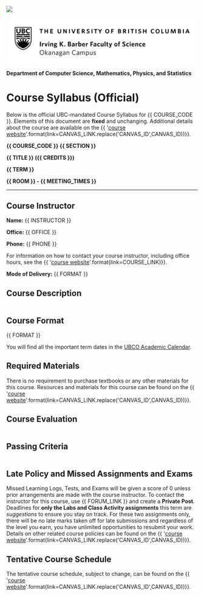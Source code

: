 ![](../images/header.png)

![](../images/UBCO_CMPS_header.jpg)

**Department of Computer Science, Mathematics, Physics, and Statistics**

# Course Syllabus (Official)

Below is the official UBC-mandated Course Syllabus for {{ COURSE_CODE }}.
Elements of this document are **fixed** and unchanging.
Additional details about the course are available on the {{ '[course website]({link})'.format(link=CANVAS_LINK.replace('CANVAS_ID',CANVAS_ID))}}.

**{{ COURSE_CODE }} {{ SECTION }}**

**{{ TITLE }} ({{ CREDITS }})**

**{{ TERM }}**

**{{ ROOM }} - {{ MEETING_TIMES }}**

---
## Course Instructor

**Name:** {{ INSTRUCTOR }}

**Office:** {{ OFFICE }}

**Phone:** {{ PHONE }}

For information on how to contact your course instructor, including office hours, see the {{ '[course website]({link})'.format(link=COURSE_LINK)}}.

**Mode of Delivery:** {{ FORMAT }}

## Course Description

```{include} syllabus_bits/calendar_entry.md
```

## Course Format

{{ FORMAT }}

You will find all the important term dates in the [UBCO Academic Calendar](http://www.calendar.ubc.ca/okanagan/index.cfm?go=deadlines).

<!-- 
## Under Construction

```{figure} ../images/construction.jpeg
---
width: 750px
name: Under Construction.
---
This course website is currently under construction. It will continue to be updated and will be released closer to the course start date. [Photo by Mabel Amber from Pexels](https://www.pexels.com/photo/traffic-red-blue-sign-117602/). 
```
-->

<!-- 
## Learning Outcomes

The Learning Outcomes for this course are: 

```{include} syllabus_bits/course_LOs.md
```

More details about the course can be found on the {{ '[course website]({link})'.format(link=CANVAS_LINK.replace('CANVAS_ID',CANVAS_ID))}}.
-->

## Required Materials

There is no requirement to purchase textbooks or any other materials for this course.
Resources and materials for this course can be found on the {{ '[course website]({link})'.format(link=CANVAS_LINK.replace('CANVAS_ID',CANVAS_ID))}}.

## Course Evaluation

```{include} syllabus_bits/grading_practices_simple.md
```

## Passing Criteria

```{include} syllabus_bits/passing_requirement.md
```

## Late Policy and Missed Assignments and Exams

Missed Learning Logs, Tests, and Exams will be given a score of 0 unless prior arrangements are made with the course instructor.
To contact the instructor for this course, use {{ FORUM_LINK }} and create a **Private Post**.
Deadlines for **only the Labs and Class Activity assignments** this term are *suggestions* to ensure you stay on track.
For these two assignments only, there will be no late marks taken off for late submissions and regardless of the level you earn, you have unlimited opportunities to resubmit your work.
Details on other related course policies can be found on the {{ '[course website]({link})'.format(link=CANVAS_LINK.replace('CANVAS_ID',CANVAS_ID))}}.

## Tentative Course Schedule

The tentative course schedule, subject to change, can be found on the {{ '[course website]({link})'.format(link=CANVAS_LINK.replace('CANVAS_ID',CANVAS_ID))}}.

```{include} syllabus_bits/schedule.md
```

```{include} syllabus_bits/policies.md
```